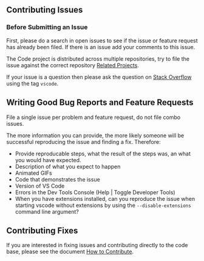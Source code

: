 ## Contributing Issues

### Before Submitting an Issue
First, please do a search in open issues to see if the issue or feature request has already been filed. If there is an issue add your comments to this issue.

The Code project is distributed across multiple repositories, try to file the issue against the correct repository [Related Projects](https://github.com/Microsoft/vscode/tree/master/wiki/project-management/related-projects.md).

If your issue is a question then please ask the question on [Stack Overflow](https://stackoverflow.com/questions/tagged/vscode) using the tag `vscode`.

## Writing Good Bug Reports and Feature Requests

File a single issue per problem and feature request, do not file combo issues.

The more information you can provide, the more likely someone will be successful reproducing the issue and finding a fix. Therefore:

* Provide reproducable steps, what the result of the steps was, an what you would have expected.
* Description of what you expect to happen
* Animated GIFs
* Code that demonstrates the issue
* Version of VS Code
* Errors in the Dev Tools Console (Help | Toggle Developer Tools)
* When you have extensions installed, can you reproduce the issue when starting vscode without extensions by using the `--disable-extensions` command line argument?

## Contributing Fixes
If you are interested in fixing issues and contributing directly to the code base,
please see the document [How to Contribute](https://github.com/Microsoft/vscode/tree/master/wiki/contributing/how-to-contribute.md).
